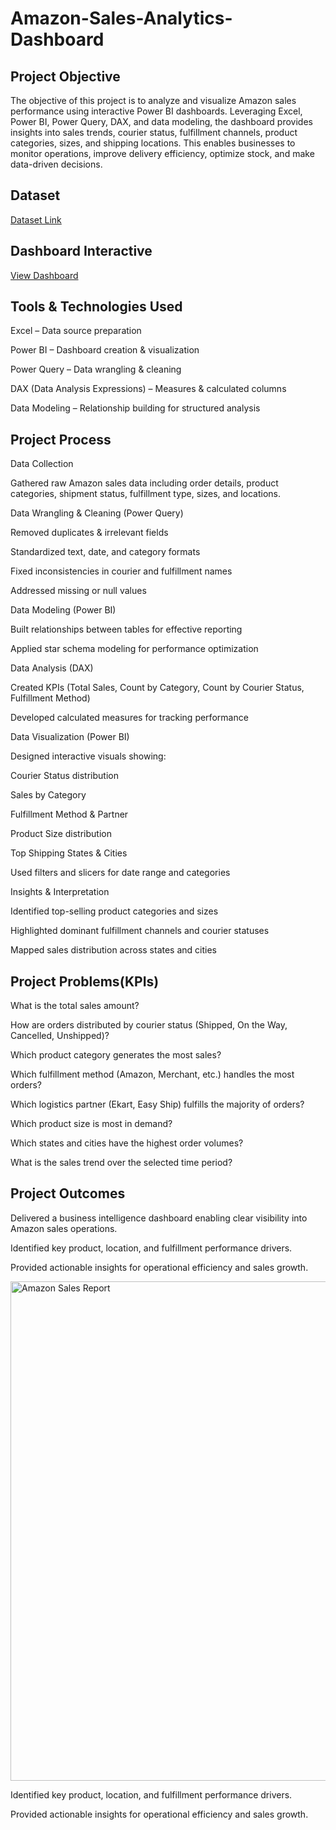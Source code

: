 # Amazon-Sales-Analytics-Dashboard


## Project Objective

The objective of this project is to analyze and visualize Amazon sales performance using interactive Power BI dashboards. Leveraging Excel, Power BI, Power Query, DAX, and data modeling, the dashboard provides insights into sales trends, courier status, fulfillment channels, product categories, sizes, and shipping locations.
This enables businesses to monitor operations, improve delivery efficiency, optimize stock, and make data-driven decisions.

## Dataset

<a href = "https://github.com/abhivaland2-maker/Amazon-Sales-Analytics-Dashboard/blob/main/Amazon%20Sales%20Report%2020K%20Rows.xlsx">Dataset Link</a>

## Dashboard Interactive

<a href="https://github.com/abhivaland2-maker/Amazon-Sales-Analytics-Dashboard/blob/main/Amazon%20Sales%20Report.png">View Dashboard</a>


## Tools & Technologies Used

Excel – Data source preparation

Power BI – Dashboard creation & visualization

Power Query – Data wrangling & cleaning

DAX (Data Analysis Expressions) – Measures & calculated columns

Data Modeling – Relationship building for structured analysis


## Project Process

Data Collection

Gathered raw Amazon sales data including order details, product categories, shipment status, fulfillment type, sizes, and locations.

Data Wrangling & Cleaning (Power Query)

Removed duplicates & irrelevant fields

Standardized text, date, and category formats

Fixed inconsistencies in courier and fulfillment names

Addressed missing or null values

Data Modeling (Power BI)

Built relationships between tables for effective reporting

Applied star schema modeling for performance optimization

Data Analysis (DAX)

Created KPIs (Total Sales, Count by Category, Count by Courier Status, Fulfillment Method)

Developed calculated measures for tracking performance

Data Visualization (Power BI)

Designed interactive visuals showing:

Courier Status distribution

Sales by Category

Fulfillment Method & Partner

Product Size distribution

Top Shipping States & Cities

Used filters and slicers for date range and categories

Insights & Interpretation

Identified top-selling product categories and sizes

Highlighted dominant fulfillment channels and courier statuses

Mapped sales distribution across states and cities


## Project Problems(KPIs)

What is the total sales amount?

How are orders distributed by courier status (Shipped, On the Way, Cancelled, Unshipped)?

Which product category generates the most sales?

Which fulfillment method (Amazon, Merchant, etc.) handles the most orders?

Which logistics partner (Ekart, Easy Ship) fulfills the majority of orders?

Which product size is most in demand?

Which states and cities have the highest order volumes?

What is the sales trend over the selected time period?


## Project Outcomes

Delivered a business intelligence dashboard enabling clear visibility into Amazon sales operations.

Identified key product, location, and fulfillment performance drivers.

Provided actionable insights for operational efficiency and sales growth.

<img width="691" height="799" alt="Amazon Sales Report" src="https://github.com/user-attachments/assets/247e0a04-9fc5-48b1-888e-6c413aeee23b" />




Identified key product, location, and fulfillment performance drivers.

Provided actionable insights for operational efficiency and sales growth.

